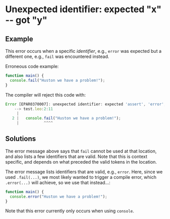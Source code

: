 # Unexpected identifier: expected "x" -- got "y"

## Example

This error occurs when a specific *identifier*, e.g., `error` was expected but a different one,
e.g., `fail` was encountered instead.

Erroneous code example:

```js
function main() {
  console.fail("Huston we have a problem!");
}
```

The compiler will reject this code with:

```js
Error [EPAR0370007]: unexpected identifier: expected 'assert', 'error', 'log' -- got 'fail'
    --> test.leo:2:11
     |
   2 |   console.fail("Huston we have a problem!");
     |           ^^^^
```

## Solutions

The error message above says that `fail` cannot be used at that location,
and also lists a few identifiers that are valid. Note that this is context specific,
and depends on what preceded the valid tokens in the location.

The error message lists identifiers that are valid, e.g., `error`.
Here, since we used `.fail(...)`, we most likely wanted to trigger a compile error,
which `.error(...)` will achieve, so we use that instead...:

```js
function main() {
  console.error("Huston we have a problem!");
}
```

Note that this error currently only occurs when using `console`.
